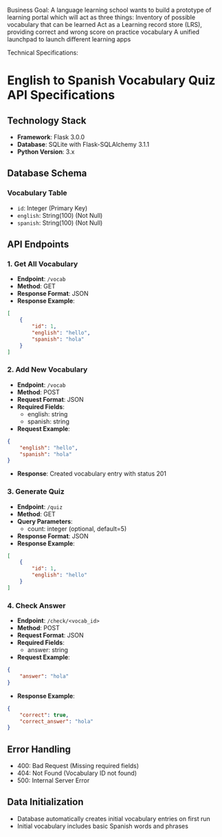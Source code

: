 Business Goal: 
A language learning school wants to build a prototype of learning portal which will act as three things:
Inventory of possible vocabulary that can be learned
Act as a  Learning record store (LRS), providing correct and wrong score on practice vocabulary
A unified launchpad to launch different learning apps


Technical Specifications:

# English to Spanish Vocabulary Quiz API Specifications

## Technology Stack
- **Framework**: Flask 3.0.0
- **Database**: SQLite with Flask-SQLAlchemy 3.1.1
- **Python Version**: 3.x

## Database Schema

### Vocabulary Table
- `id`: Integer (Primary Key)
- `english`: String(100) (Not Null)
- `spanish`: String(100) (Not Null)

## API Endpoints

### 1. Get All Vocabulary
- **Endpoint**: `/vocab`
- **Method**: GET
- **Response Format**: JSON
- **Response Example**:
```json
[
    {
        "id": 1,
        "english": "hello",
        "spanish": "hola"
    }
]
```

### 2. Add New Vocabulary
- **Endpoint**: `/vocab`
- **Method**: POST
- **Request Format**: JSON
- **Required Fields**:
  - english: string
  - spanish: string
- **Request Example**:
```json
{
    "english": "hello",
    "spanish": "hola"
}
```
- **Response**: Created vocabulary entry with status 201

### 3. Generate Quiz
- **Endpoint**: `/quiz`
- **Method**: GET
- **Query Parameters**:
  - count: integer (optional, default=5)
- **Response Format**: JSON
- **Response Example**:
```json
[
    {
        "id": 1,
        "english": "hello"
    }
]
```

### 4. Check Answer
- **Endpoint**: `/check/<vocab_id>`
- **Method**: POST
- **Request Format**: JSON
- **Required Fields**:
  - answer: string
- **Request Example**:
```json
{
    "answer": "hola"
}
```
- **Response Example**:
```json
{
    "correct": true,
    "correct_answer": "hola"
}
```

## Error Handling
- 400: Bad Request (Missing required fields)
- 404: Not Found (Vocabulary ID not found)
- 500: Internal Server Error

## Data Initialization
- Database automatically creates initial vocabulary entries on first run
- Initial vocabulary includes basic Spanish words and phrases